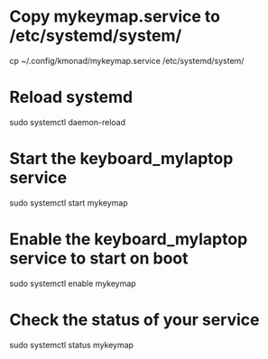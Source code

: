 # Copy mykeymap.service to /etc/systemd/system/
cp ~/.config/kmonad/mykeymap.service /etc/systemd/system/

# Reload systemd
sudo systemctl daemon-reload

# Start the keyboard_mylaptop service
sudo systemctl start mykeymap

# Enable the keyboard_mylaptop service to start on boot
sudo systemctl enable mykeymap

# Check the status of your service
sudo systemctl status mykeymap 
